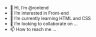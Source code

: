 - 👋 Hi, I’m @rontend
- 👀 I’m interested in Front-end
- 🌱 I’m currently learning HTML and CSS
- 💞️ I’m looking to collaborate on ...
- 📫 How to reach me ...

<!---
rontend/rontend is a ✨ special ✨ repository because its `README.md` (this file) appears on your GitHub profile.
You can click the Preview link to take a look at your changes.
--->
